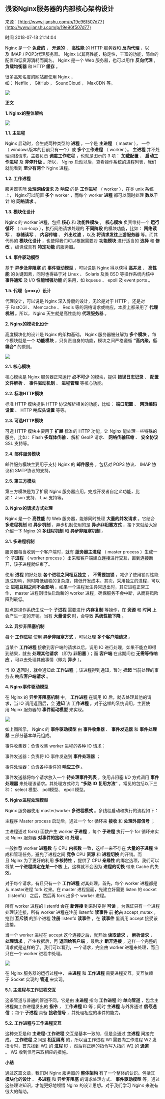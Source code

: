 ## 浅谈Nginx服务器的内部核心架构设计

来源：[http://www.jianshu.com/p/19e96f507d77](http://www.jianshu.com/p/19e96f507d77)

时间 2018-07-18 21:14:04

 
Nginx 是一个  **免费的**  ，  **开源的**  ，  **高性能**  的 HTTP 服务器和  **反向代理**  ，以及 IMAP / POP3代理服务器。 Nginx 以其高性能，稳定性，丰富的功能，简单的配置和低资源消耗而闻名。 Nginx 是一个 Web 服务器，也可以用作  **反向代理**  ，  **负载均衡器**  和 HTTP  **缓存**  。
 
很多高知名度的网站都使用 Nginx ，如： Netflix ， GitHub ， SoundCloud ， MaxCDN 等。
 
![][0]
 
 
 **正文** 
 
 **1. Nginx的整体架构** 
 
![][1]
 
 **1.1. 主进程** 
 
Nginx 启动时，会生成两种类型的  **进程** ，一个是  **主进程**  （ master ），  **一个**  （ windows版本的目前只有一个）或  **多个工作进程**  （ worker ）。  **主进程**  并不处理网络请求，主要负责  **调度工作进程**  ，也就是图示的 3 项：  **加载配置**  、  **启动工作进程**  及  **非停升级**  。所以， Nginx 启动以后，查看操作系统的进程列表，我们就能看到  **至少有两个**  Nginx 进程。
 
 **1.2. 工作进程** 
 
服务器实际  **处理网络请求**  及  **响应**  的是  **工作进程**  （ worker ），在类 unix 系统上， Nginx可以配置  **多个**  worker ，而每个 worker  **进程**  都可以同时处理  **数以千计**  的  **网络请求**  。
 
 **1.3. 模块化设计** 
 
Nginx 的 worker 进程，包括  **核心**  和  **功能性模块**  ，  **核心模块**  负责维持一个  **运行循环**  （ run-loop ），执行网络请求处理的  **不同阶段**  的模块功能，比如：  **网络读写**  、  **存储读写**  、  **内容传输**  、  **外出过滤**  ，以及  **将请求发往上游服务器**  等。而其代码的  **模块化设计**  ，也使得我们可以根据需要对  **功能模块**  进行适当的  **选择**  和  **修改**  ，编译成具有  **特定功能**  的服务器。
 
 **1.4. 事件驱动模型** 
 
基于  **异步及非阻塞**  的  **事件驱动模型**  ，可以说是 Nginx 得以获得  **高并发**  、  **高性能**  的关键因素，同时也得益于对 Linux 、 Solaris 及类 BSD 等操作系统内核中  **事件通知**  及 I/O  **性能增强功能**  的采用，如 kqueue 、 epoll 及 event ports 。
 
 **1.5. 代理（proxy）设计** 
 
代理设计，可以说是 Nginx 深入骨髓的设计，无论是对于 HTTP ，还是对于 FastCGI 、 Memcache 、 Redis 等的网络请求或响应，本质上都采用了  **代理机制**  。所以， Nginx 天生就是高性能的  **代理服务器**  。
 
 **2. Nginx的模块化设计** 
 
高度模块化的设计是 Nginx 的架构基础。 Nginx 服务器被分解为  **多个模块**  ，每个模块就是一个  **功能模块**  ，只负责自身的功能，模块之间严格遵循  **“高内聚，低耦合”**  的原则。
 
![][2]
 
 **2.1. 核心模块** 
 
核心模块是 Nginx 服务器正常运行  **必不可少**  的模块，提供  **错误日志记录**  、  **配置文件解析**  、  **事件驱动机制**  、  **进程管理**  等核心功能。
 
 **2.2. 标准HTTP模块** 
 
标准 HTTP 模块提供 HTTP 协议解析相关的功能，比如：  **端口配置**  、  **网页编码设置**  、 HTTP  **响应头设置**  等等。
 
 **2.3. 可选HTTP模块** 
 
可选 HTTP 模块主要用于  **扩展**  标准的 HTTP 功能，让 Nginx 能处理一些特殊的服务，比如： Flash  **多媒体传输**  、解析 GeoIP 请求、  **网络传输压缩**  、  **安全协议**  SSL 支持等。
 
 **2.4. 邮件服务模块** 
 
邮件服务模块主要用于支持 Nginx 的  **邮件服务**  ，包括对 POP3 协议、 IMAP 协议和 SMTP协议的支持。
 
 **2.5. 第三方模块** 
 
第三方模块是为了扩展 Nginx 服务器应用，完成开发者自定义功能，比如： Json 支持、 Lua 支持等。
 
 **3. Nginx的请求方式处理** 
 
Nginx 是一个  **高性能**  的 Web 服务器，能够同时处理  **大量的并发请求**  。它结合  **多进程机制**  和  **异步机制**  ，异步机制使用的是  **异步非阻塞方式**  ，接下来就给大家介绍一下 Nginx 的  **多线程机制**  和  **异步非阻塞机制**  。
 
 **3.1. 多进程机制** 
 
服务器每当收到一个客户端时，就有  **服务器主进程**  （ master process ）生成一个  **子进程**  （ worker process ）出来和客户端建立连接进行交互，直到连接断开，该子进程就结束了。
 
使用  **进程**  的好处是  **各个进程之间相互独立**  ，  **不需要加锁**  ，减少了使用锁对性能造成影响，同时降低编程的复杂度，降低开发成本。其次，采用独立的进程，可以让  **进程互相之间不会影响**  ，如果一个进程发生异常退出时，其它进程正常工作， master 进程则很快启动新的 worker 进程，确保服务不会中断，从而将风险降到最低。
 
缺点是操作系统生成一个  **子进程**  需要进行  **内存复制**  等操作，在  **资源**  和  **时间**  上会产生一定的开销。当有  **大量请求**  时，会导致  **系统性能下降**  。
 
 **3.2. 异步非阻塞机制** 
 
每个  **工作进程**  使用  **异步非阻塞方式**  ，可以处理  **多个客户端请求**  。
 
当某个  **工作进程**  接收到客户端的请求以后，调用 IO 进行处理，如果不能立即得到结果，就去  **处理其他请求**  （即为  **非阻塞**  ）；而  **客户端**  在此期间也  **无需等待响应**  ，可以去处理其他事情（即为  **异步**  ）。
 
当 IO 返回时，就会通知此  **工作进程**  ；该进程得到通知，暂时  **挂起**  当前处理的事务去  **响应客户端请求**  。
 
 **4. Nginx事件驱动模型** 
 
在 Nginx 的  **异步非阻塞机制**  中，  **工作进程**  在调用 IO 后，就去处理其他的请求，当 IO 调用返回后，会  **通知**  该  **工作进程**  。对于这样的系统调用，主要使用 Nginx 服务器的  **事件驱动模型**  来实现。
 
![][3]
 
如上图所示， Nginx 的  **事件驱动模型**  由  **事件收集器**  、  **事件发送器**  和  **事件处理器**  三部分基本单元组成。
 
事件收集器：负责收集 worker 进程的各种 IO 请求；
 
事件发送器：负责将 IO 事件发送到  **事件处理器**  ；
 
事件处理器：负责各种事件的  **响应工作**  。
 
事件发送器将每个请求放入一个  **待处理事件列表**  ，使用非阻塞 I/O 方式调用  **事件处理器**  来处理该请求。其处理方式称为  **“多路 IO 复用方法”**  ，常见的包括以下三种： select 模型、 poll模型、 epoll 模型。
 
 **5. Nginx进程处理模型** 
 
Nginx 服务器使用 master/worker  **多进程模式**  。多线程启动和执行的流程如下：
 
主程序 Master process 启动后，通过一个 for 循环来  **接收**  和  **处理外部信号**  ；
 
主进程通过 fork() 函数产生 worker  **子进程**  ，每个  **子进程**  执行一个 for 循环来实现 Nginx 服务器  **对事件的接收**  和  **处理**  。
 
一般推荐 worker  **进程数**  与 CPU  **内核数**  一致，这样一来不存在  **大量的子进程**  生成和管理任务，避免了进程之间  **竞争**  CPU  **资源**  和  **进程切换**  的开销。而且 Nginx 为了更好的利用  **多核特性**  ，提供了 CPU  **亲缘性**  的绑定选项，我们可以将某  **一个进程绑定在某一个核**  上，这样就不会因为  **进程的切换**  带来 Cache 的失效。
 
对于每个请求，有且只有一个  **工作进程**  对其处理。首先，每个 worker 进程都是从 master进程 fork 过来。在 master 进程里面，先建立好需要 listen 的 socket（listenfd） 之后，然后再 fork 出多个 worker 进程。
 
所有 worker 进程的 listenfd 会在  **新连接**  到来时变得  **可读**  ，为保证只有一个进程处理该连接，所有 worker 进程在注册 listenfd  **读事件**  前  **抢占**  accept_mutex ，抢到  **互斥锁**  的那个进程  **注册**  listenfd  **读事件**  ，在  **读事件**  里调用 accept 接受该连接。
 
当一个 worker 进程在 accept 这个连接之后，就开始  **读取请求**  ，  **解析请求**  ，  **处理请求**  ，产生数据后，再  **返回给客户端**  ，最后才  **断开连接**  ，这样一个完整的请求就是这样的了。我们可以看到，一个请求，完全由 worker 进程来处理，而且只在一个 worker 进程中处理。
  
![][4]
 
在 Nginx 服务器的运行过程中，  **主进程**  和  **工作进程**  需要进程交互。交互依赖于 Socket 实现的  **管道**  来实现。
 
 **5.1. 主进程与工作进程交互** 
 
这条管道与普通的管道不同，它是由  **主进程**  指向  **工作进程**  的  **单向管道**  ，包含主进程向工作进程发出的  **指令**  ，  **工作进程**  ID 等；同时  **主进程**  与外界通过  **信号通信**  ；每个  **子进程**  具备  **接收信号**  ，并处理相应的事件的能力。
 
 **5.2. 工作进程与工作进程交互** 
 
这种交互是和  **主进程-工作进程**  交互是基本一致的，但是会通过  **主进程**  间接完成。  **工作进程**  之间是  **相互隔离**  的，所以当工作进程 W1 需要向工作进程 W2 发指令时，首先找到 W2 的  **进程**  ID ，然后将正确的指令写入指向 W2 的  **通道**  。 W2 收到信号采取相应的措施。
 
 **小结** 
 
通过这篇文章，我们对 Nginx 服务器的  **整体架构**  有了一个整体的认识。包括其  **模块化的设计**  、  **多进程**  和  **异步非阻塞**  的请求处理方式、  **事件驱动模型**  等。通过这些理论知识，才能更好地领悟 Nginx 的设计思想。对于我们学习 Nginx 来说有很大的帮助。
 

[0]: ../img/Iba6fm6.jpg 
[1]: ../img/ru6ryeF.jpg 
[2]: ../img/2iMZRzJ.jpg 
[3]: ../img/y2mmIz3.jpg 
[4]: ../img/vAvEFfj.jpg 